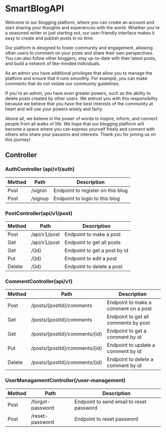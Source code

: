 # SmartBlogAPI
Welcome to our blogging platform, where you can create an account and start sharing your thoughts and experiences with the world. Whether you're a seasoned writer or just starting out, our user-friendly interface makes it easy to create and publish posts in no time.

Our platform is designed to foster community and engagement, allowing other users to comment on your posts and share their own perspectives. You can also follow other bloggers, stay up-to-date with their latest posts, and build a network of like-minded individuals.

As an admin you have additional privileges that allow you to manage the platform and ensure that it runs smoothly. For example, you can make comments that do not violate our community guidelines.

If you're an admin, you have even greater powers, such as the ability to delete posts created by other users. We entrust you with this responsibility because we believe that you have the best interests of the community at heart and will use your powers wisely and fairly.

Above all, we believe in the power of words to inspire, inform, and connect people from all walks of life. We hope that our blogging platform will become a space where you can express yourself freely and connect with others who share your passions and interests. Thank you for joining us on this journey!

## Controller

### AuthController (api/v1/auth)

|    Method     |       Path         |    Description                           |
| ------------- |    -------------   |   -------------                          |
|    Post       |       /signin      |   Endpoint to register on this blog      |
|    Post       |       /signup      |   Endpoint to login to this blog         |


### PostController(api/v1/post)

|    Method     |       Path           |    Description                           |
| ------------- |    -------------     |   -------------                          |
|    Post       |    /api/v1/post      |   Endpoint to make a post                |
|    Get        |    /api/v1/post      |   Endpoint to get all posts              |
|    Get        |         /{id}        |   Endpoint to get a post by id           |
|    Put        |         /{id}        |   Endpoint to edit a post                |
|    Delete     |         /{id}        |   Endpoint to delete a post              |


### CommentController(api/v1)

|    Method     |                Path                    |            Description                       |
| ------------- |               -------------            |           -------------                      |
|    Post       |     /posts/{postId}/comments           |     Endpoint to make a comment on a post     |
|    Get        |     /posts/{postId}/comments           |     Endpoint to get all comments by post     |
|    Get        |     /posts/{postId}/comments/{id}      |     Endpoint to get a comment by id          |
|    Put        |     /posts/{postId}/comments/{id}      |     Endpoint to update a comment by id       |
|    Delete     |     /posts/{postId}/comments/{id}      |     Endpoint to delete a comment by id       |

### UserManagamentController(/user-management)

|    Method     |                Path                    |              Description                       |
| ------------- |               -------------            |             -------------                      |
|    Post       |             /forgot-password           |     Endpoint to send email to reset password   |
|    Post       |             /reset-password            |     Endpoint to  reset password                |

